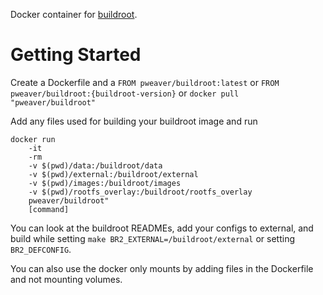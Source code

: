 Docker container for [buildroot](https://buildroot.org/).

# Getting Started

Create a Dockerfile and a `FROM pweaver/buildroot:latest` or `FROM
pweaver/buildroot:{buildroot-version}` or `docker pull "pweaver/buildroot"`

Add any files used for building your buildroot image and run 
```
docker run
    -it
    -rm
    -v $(pwd)/data:/buildroot/data
    -v $(pwd)/external:/buildroot/external
    -v $(pwd)/images:/buildroot/images
    -v $(pwd)/rootfs_overlay:/buildroot/rootfs_overlay
    pweaver/buildroot"
    [command]
```

You can look at the buildroot READMEs, add your configs to external, and build
while setting `make BR2_EXTERNAL=/buildroot/external` or setting `BR2_DEFCONFIG`.

You can also use the docker only mounts by adding files in the Dockerfile and not mounting volumes.
